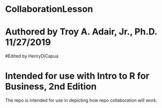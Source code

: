 # CollaborationLesson
# Authored by Troy A. Adair, Jr., Ph.D. 11/27/2019
#Edited by HenryDiCapua
# Intended for use with Intro to R for Business, 2nd Edition

The repo is intended for use in depicting how repo collaboration will work.
